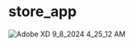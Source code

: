 # store_app





 
![Adobe XD 9_8_2024 4_25_12 AM](https://github.com/user-attachments/assets/73ff03b4-fe71-4af9-9674-3a1bf0869ec5)

